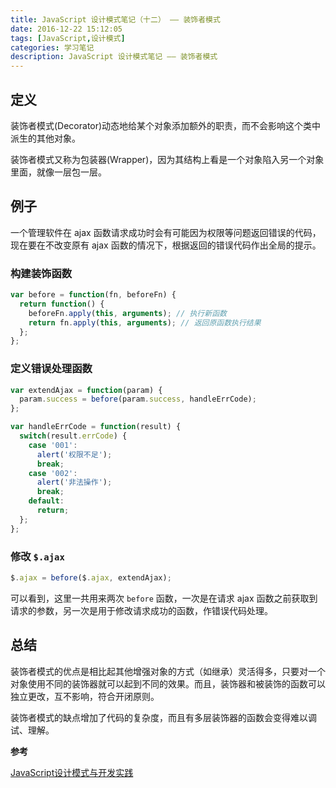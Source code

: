 ```yaml
---
title: JavaScript 设计模式笔记（十二） —— 装饰者模式
date: 2016-12-22 15:12:05
tags: [JavaScript,设计模式]
categories: 学习笔记
description: JavaScript 设计模式笔记 —— 装饰者模式
---
```


## 定义

装饰者模式(Decorator)动态地给某个对象添加额外的职责，而不会影响这个类中派生的其他对象。

装饰者模式又称为包装器(Wrapper)，因为其结构上看是一个对象陷入另一个对象里面，就像一层包一层。

## 例子

一个管理软件在 ajax 函数请求成功时会有可能因为权限等问题返回错误的代码，现在要在不改变原有 ajax 函数的情况下，根据返回的错误代码作出全局的提示。

### 构建装饰函数

```javascript
var before = function(fn, beforeFn) {
  return function() {
    beforeFn.apply(this, arguments); // 执行新函数
    return fn.apply(this, arguments); // 返回原函数执行结果
  };
};
```

### 定义错误处理函数

```javascript
var extendAjax = function(param) {
  param.success = before(param.success, handleErrCode);
};

var handleErrCode = function(result) {
  switch(result.errCode) {
    case '001':
      alert('权限不足');
      break;
    case '002':
      alert('非法操作');
      break;
    default:
      return;
  };
};
```

### 修改 `$.ajax`

```javascript
$.ajax = before($.ajax, extendAjax);
```

可以看到，这里一共用来两次 `before` 函数，一次是在请求 ajax 函数之前获取到请求的参数，另一次是用于修改请求成功的函数，作错误代码处理。

## 总结

装饰者模式的优点是相比起其他增强对象的方式（如继承）灵活得多，只要对一个对象使用不同的装饰器就可以起到不同的效果。而且，装饰器和被装饰的函数可以独立更改，互不影响，符合开闭原则。

装饰者模式的缺点增加了代码的复杂度，而且有多层装饰器的函数会变得难以调试、理解。

**参考**

[JavaScript设计模式与开发实践](https://book.douban.com/subject/26382780/)